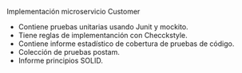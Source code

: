 Implementación microservicio Customer
- Contiene pruebas unitarias usando Junit y mockito.
- Tiene reglas de implementanción con Checckstyle.
- Contiene informe estadístico de cobertura de pruebas de código.
- Colección de pruebas postam.
- Informe principios SOLID.
